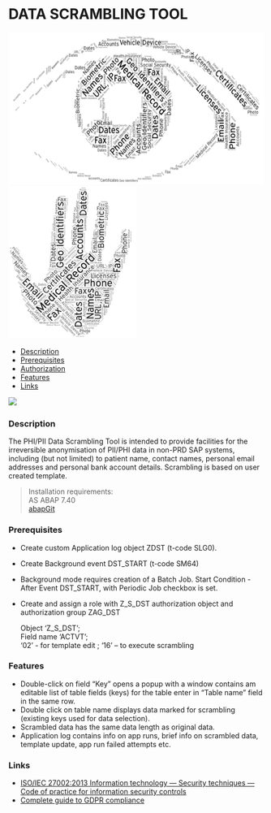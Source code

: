 
# DATA SCRAMBLING TOOL

<p float="left">
  <img src="/DST2.png" height="300" />
  <img src="/DST1.png" height="300" />
</p>

* [Description](#Description)
* [Prerequisites](#Prerequisites)
* [Authorization](#Authorization)
* [Features](#Features)
* [Links](#Links)

<img src="https://github.com/Vlutsas/SAP_DST/blob/main/DST3.png"  width="1000" />

### Description

The PHI/PII Data Scrambling Tool is intended to provide facilities for the irreversible anonymisation of PII/PHI data in non-PRD SAP systems, including (but not limited) to patient name, contact names, personal email addresses and personal bank account details. Scrambling is based on user created template.
> Installation requirements: <br>
> AS ABAP 7.40<br>
> <a href="https://docs.abapgit.org/">abapGit</a><br>

### Prerequisites

* Create custom Application log object ZDST (t-code SLG0).
* Create Background event DST_START (t-code SM64)
* Background mode requires creation of a Batch Job. Start Condition - After Event DST_START, with Periodic Job checkbox is set. 
* Create and assign a role with Z_S_DST authorization object and authorization group ZAG_DST

  Object  ‘Z_S_DST’;  
  Field name ‘ACTVT’;  
  ‘02’ - for template edit ; 
  ‘16’ – to execute scrambling

### Features

* Double-click on field “Key” opens a popup with a window contains am editable list of table fields (keys) for the table enter in “Table name” field in the same row. 
* Double click on table name displays data marked for scrambling (existing keys used for data selection).
* Scrambled data has the same data length as original data. 
* Application log contains info on app runs, brief info on scrambled data, template update, app run failed attempts etc.


### Links

* [ISO/IEC 27002:2013
Information technology — Security techniques — Code of practice for information security controls](https://www.iso.org/standard/54533.html)
* [Complete guide to GDPR compliance](https://gdpr.eu/)

<br>
<br>
<br>


